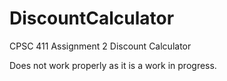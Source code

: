 DiscountCalculator
==================

CPSC 411 Assignment 2 Discount Calculator

Does not work properly as it is a work in progress.
